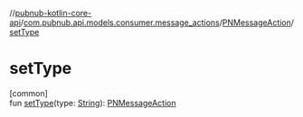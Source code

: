 //[pubnub-kotlin-core-api](../../../index.md)/[com.pubnub.api.models.consumer.message_actions](../index.md)/[PNMessageAction](index.md)/[setType](set-type.md)

# setType

[common]\
fun [setType](set-type.md)(type: [String](https://kotlinlang.org/api/core/kotlin-stdlib/kotlin/-string/index.html)): [PNMessageAction](index.md)
